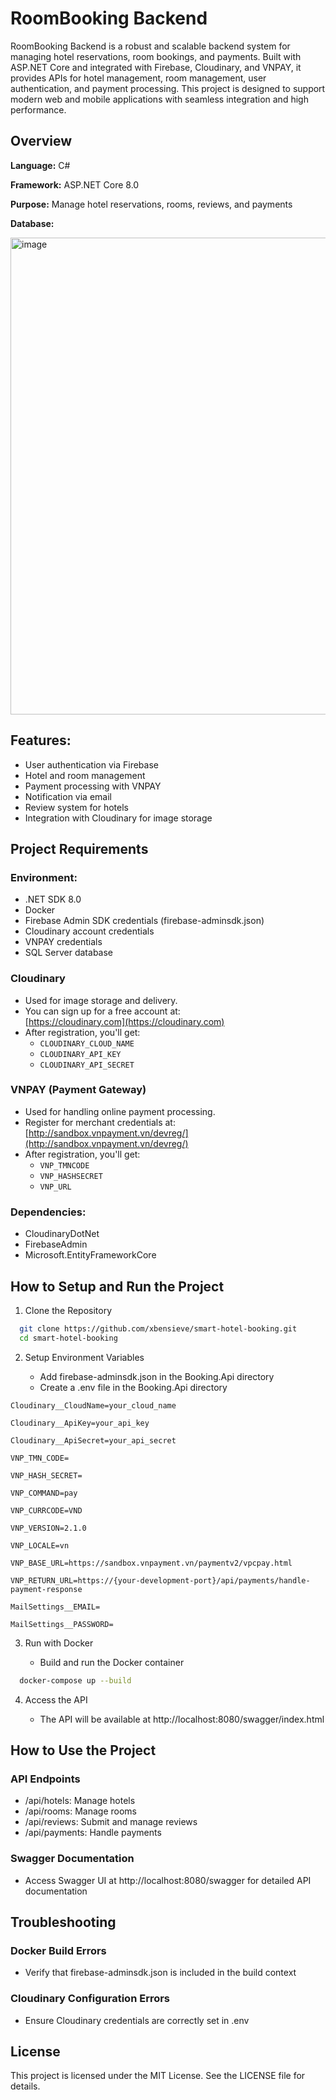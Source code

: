 
# RoomBooking Backend

RoomBooking Backend is a robust and scalable backend system for managing hotel reservations, room bookings, and payments. Built with ASP.NET Core and integrated with Firebase, Cloudinary, and VNPAY, it provides APIs for hotel management, room management, user authentication, and payment processing. This project is designed to support modern web and mobile applications with seamless integration and high performance.


## Overview

**Language:** C#

**Framework:** ASP.NET Core 8.0

**Purpose:** Manage hotel reservations, rooms, reviews, and payments

**Database:**

<img width="1498" height="763" alt="image" src="https://github.com/user-attachments/assets/74a0a722-c9d1-4df8-91e2-ff2172115382" />

## Features:
- User authentication via Firebase
- Hotel and room management
- Payment processing with VNPAY
- Notification via email
- Review system for hotels
- Integration with Cloudinary for image storage

## Project Requirements

### Environment:
  - .NET SDK 8.0
  - Docker
  - Firebase Admin SDK credentials (firebase-adminsdk.json)
  - Cloudinary account credentials
  - VNPAY credentials 
  - SQL Server database

### Cloudinary
- Used for image storage and delivery.
- You can sign up for a free account at:  
  [https://cloudinary.com](https://cloudinary.com)
- After registration, you'll get:
  - `CLOUDINARY_CLOUD_NAME`
  - `CLOUDINARY_API_KEY`
  - `CLOUDINARY_API_SECRET`

### VNPAY (Payment Gateway)
- Used for handling online payment processing.
- Register for merchant credentials at:  
  [http://sandbox.vnpayment.vn/devreg/](http://sandbox.vnpayment.vn/devreg/)
- After registration, you'll get:
  - `VNP_TMNCODE`
  - `VNP_HASHSECRET`
  - `VNP_URL`

### Dependencies:
  - CloudinaryDotNet
  - FirebaseAdmin
  - Microsoft.EntityFrameworkCore

## How to Setup and Run the Project

1. Clone the Repository

```bash
  git clone https://github.com/xbensieve/smart-hotel-booking.git
  cd smart-hotel-booking
```
2. Setup Environment Variables

   - Add firebase-adminsdk.json in the Booking.Api directory
   - Create a .env file in the Booking.Api directory

  `Cloudinary__CloudName=your_cloud_name`

  `Cloudinary__ApiKey=your_api_key`

  `Cloudinary__ApiSecret=your_api_secret`

  `VNP_TMN_CODE=`

  `VNP_HASH_SECRET=`

  `VNP_COMMAND=pay`

  `VNP_CURRCODE=VND`

  `VNP_VERSION=2.1.0`

  `VNP_LOCALE=vn`

  `VNP_BASE_URL=https://sandbox.vnpayment.vn/paymentv2/vpcpay.html`

  `VNP_RETURN_URL=https://{your-development-port}/api/payments/handle-payment-response`
  
  `MailSettings__EMAIL=`

  `MailSettings__PASSWORD=`
   
  
3. Run with Docker

   - Build and run the Docker container

```bash
  docker-compose up --build
```

4. Access the API

   - The API will be available at http://localhost:8080/swagger/index.html

## How to Use the Project

### API Endpoints
  - /api/hotels: Manage hotels
  - /api/rooms: Manage rooms
  - /api/reviews: Submit and manage reviews
  - /api/payments: Handle payments

### Swagger Documentation

  - Access Swagger UI at http://localhost:8080/swagger for detailed API documentation

## Troubleshooting

### Docker Build Errors
  - Verify that firebase-adminsdk.json is included in the build context
### Cloudinary Configuration Errors
  - Ensure Cloudinary credentials are correctly set in .env

## License

This project is licensed under the MIT License. See the LICENSE file for details.
